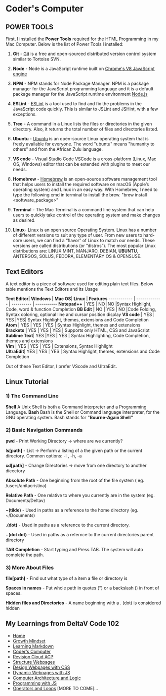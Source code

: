# Coder's Computer

## POWER TOOLS

First, I installed the **Power Tools** required for the HTML Programming in my Mac Computer.  Below is the list of Power Tools I installed:

1) **Git** - [Git](https://git-scm.com/) is a free and open-sourced distributed version control system similar to Tortoise SVN.

2) **Node** - Node is a JavaScript runtime built on [Chrome's V8 JavaScript engine](https://v8.dev/)

3) **NPM** - NPM stands for Node Package Manager. NPM is a package manager for the JavaScript programming language and it is a default package manager for the JavaScript runtime environment [Node.js](https://docs.npmjs.com/about-npm/)

4) **ESLint** - [ESLint](https://eslint.org/) is a tool used to find and fix the problems in the JavaScript code quickly. This is similar to JSLint and JSHint, with a few exceptions.

5) **Tree** - A command in a Linux lists the files or directories in the given directory. Also, it returns the total number of files and directories listed.

6) **Ubuntu** - [Ubuntu](https://help.ubuntu.com/lts/installation-guide/s390x/ch01s01.html) is an open-source Linux operating system that is freely available for everyone. The word "ubuntu" means "humanity to others" and from the African Zulu language.

7) **VS code** - Visual Studio Code [VSCode](https://code.visualstudio.com/docs/editor/whyvscode) is a cross-platform (Linux, Mac OS, Windows) editor that can be extended with plugins to meet our needs.


8) **Homebrew** - [Homebrew](https://brew.sh/) is an open-source software management tool that helps users to install the required software on macOS (Apple’s operating system) and Linux in an easy way. With Homebrew, I need to type the following cmd in terminal to install the brew. "brew install <software_package>"


9) **Terminal** - The Mac Terminal is a command line system that can help users to quickly take control of the operating system and make changes as desired.


10) **Linux**- [Linux](https://www.linux.com/what-is-linux/) is an open source Operating System. Linux has a number of different versions to suit any type of user. From new users to hard-core users, we can find a “flavor” of Linux to match our needs. These versions are called distributions (or “distros”). The most popular Linux distributions are:
LINUX MINT, MANJARO, DEBIAN, **UBUNTU**, ANTERGOS, SOLUS, FEDORA, ELEMENTARY OS & OPENSUSE.


## Text Editors

A text editor is a piece of software used for editing plain text files. Below table mentions the Text Editors and its Usage

**Text Editor**| **Windows** | **Mac OS**| **Linux** | **Features**
------------ | ------------- | ---------- | -----------
**Notepad++**	            |	  YES  | NO       |NO |Syntax Highlight, Code, word & function Completion
**BB Edit**  |   NO  	| YES       | NO |Code Folding, Syntax coloring, optional line and cursor position display
**VS code**     |  YES      |   YES   |YES|  Syntax Highlight, themes, extensions and Code Completion       
**Atom**  |	 YES    |  YES    |  YES |  Syntax Highlight, themes and extensions      
**Brackets**	 | YES   		  |   YES  |   YES | Supports only HTML, CSS and JavaScript     
**Sublime Text**| YES        |YES     |   YES | Syntax Highlighting, Code Completion, themes and extensions     
**Vim** |     YES  |  YES       |  YES    |  Extensions, Syntax Highlight     
**UltraEdit**|  YES          |  YES   |    YES |  Syntax Highlight, themes, extensions and Code Completion     

Out of these Text Editor, I prefer VScode and UltraEdit.

## Linux Tutorial

### 1) The Command Line
**Shell** A Unix Shell is both a Command interpreter and a Programming Language.
**Bash**  Bash is the Shell or Command language interpreter, for the GNU operating system. Bash stands for **"Bourne-Again Shell"**

### 2) Basic Navigation Commands

**pwd** - Print Working Directory ->  where are we currently?

**ls[path]** - List -> Perform a listing of a the given path or the current directory. Common options: -l , -h, -a

**cd[path]** - Change Directories -> move from one directory to another dicectory

**Absolute Path** - One beginning from the root of the file system ( eg. /users/anitacristina)

**Relative Path** - One relative to where you currently are in the system (eg. Documents/Deltav)

**~(tilde)** - Used in paths as a reference to the home directory (eg. ~/Documents)

**.(dot)** - Used in paths as a reference to the current directory.

**..(dot dot)** - Used in paths as a refernce to the current directories parent directory

**TAB Completion** - Start typing and Press TAB. The system will auto complete the path.


### 3) More About Files

**file[path]** - Find out what type of a item a file or directory is

**Spaces in names** - Put whole path in quotes (") or a backslash (\) in front of spaces.

**Hidden files and Directories** - A name beginning with a . (dot) is considered hidden
  
  

## My Learnings from DeltaV Code 102
- [Home](README.md)
- [Growth Mindset](GROWTH_MINDSET.md)
- [Learning Markdown](LEARNING_MARKDOWN.md)
- [Coder's Computer](CODERS_COMPUTER.md)
- [Revision Cloud ACP](REVISION_CLOUD.md)
- [Structure Webpages](STRUCTURE_WEBPAGES.md)
- [Design Webpages with CSS](DESIGN_WEBPAGES_CSS.md)
- [Dynamic Webpages with JS](DYNAMIC_WEBPAGES_JS.md)
- [Computer Architecture and Logic](COMPUTER_ARCHI_LOGIC.md)
- [Programming with JS](PROGRAMMING_WITH_JAVASCRIPT.md)
- [Operators and Loops](OPERATORS_LOOPS.md) 
  [MORE TO COME]...

